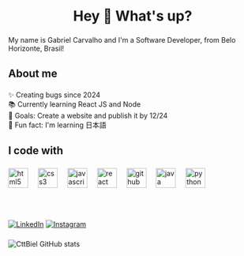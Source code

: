 <!--Introduction -->
<h1 align="center">Hey 👋 What's up?</h1>

###

<p align="left">My name is Gabriel Carvalho and I'm a Software Developer, from Belo Horizonte, Brasil!</p>

###

<h2 align="left">About me</h2>

###

<p align="left">✨ Creating bugs since 2024<br>📚 Currently learning React JS and Node<br>🎯 Goals: Create a website and publish it by 12/24<br>🎲 Fun fact: I'm learning 日本語</p>

###
<!-- Mainly used Programming Languages or Frameworks -->
<h2 align="left">I code with</h2>

###

<div align="left">
  <img src="https://cdn.jsdelivr.net/gh/devicons/devicon/icons/html5/html5-original.svg" height="40" alt="html5 logo"  />
  <img width="12" />
  <img src="https://cdn.jsdelivr.net/gh/devicons/devicon/icons/css3/css3-original.svg" height="40" alt="css3 logo"  />
  <img width="12" />
  <img src="https://cdn.jsdelivr.net/gh/devicons/devicon/icons/javascript/javascript-original.svg" height="40" alt="javascript logo"  />
  <img width="12" />
  <img src="https://cdn.jsdelivr.net/gh/devicons/devicon/icons/react/react-original.svg" height="40" alt="react logo"  />
  <img width="12" />
  <img src="https://cdn.jsdelivr.net/gh/devicons/devicon/icons/github/github-original.svg" height="40" alt="github logo"  />
  <img width="12" />
  <img src="https://cdn.jsdelivr.net/gh/devicons/devicon/icons/java/java-original.svg" height="40" alt="java logo"  />
  <img width="12" />
  <img src="https://cdn.jsdelivr.net/gh/devicons/devicon/icons/python/python-original.svg" height="40" alt="python logo"  />
</div>

<br></br>

<!-- Links -->
[![LinkedIn](https://img.shields.io/badge/LinkedIn-0077B5?style=for-the-badge&logo=linkedin&logoColor=white)](https://www.linkedin.com/in/cttbiel/)
[![Instagram](https://img.shields.io/badge/Instagram-E4405F?style=for-the-badge&logo=instagram&logoColor=white)](https://www.instagram.com/cttbiel/)


###
<!-- GitHub Stats -->
![CttBiel GitHub stats](https://github-readme-stats.vercel.app/api?username=cttbiel&show_icons=true&theme=gotham)

###
